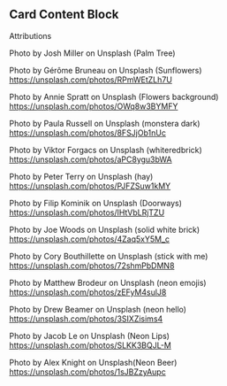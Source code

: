 ## Card Content Block







Attributions 

Photo by Josh Miller on Unsplash (Palm Tree)

Photo by Gérôme Bruneau on Unsplash (Sunflowers)
https://unsplash.com/photos/RPmWEtZLh7U

Photo by Annie Spratt on Unsplash (Flowers background)
https://unsplash.com/photos/OWq8w3BYMFY

Photo by Paula Russell on Unsplash (monstera dark)
https://unsplash.com/photos/8FSJjOb1nUc

Photo by Viktor Forgacs on Unsplash (whiteredbrick)
https://unsplash.com/photos/aPC8ygu3bWA

Photo by Peter Terry on Unsplash (hay)
https://unsplash.com/photos/PJFZSuw1kMY

Photo by Filip Kominik on Unsplash (Doorways)
https://unsplash.com/photos/IHtVbLRjTZU


Photo by Joe Woods on Unsplash (solid white brick)
https://unsplash.com/photos/4Zaq5xY5M_c

Photo by Cory Bouthillette on Unsplash (stick with me)
https://unsplash.com/photos/72shmPbDMN8

Photo by Matthew Brodeur on Unsplash (neon emojis)
https://unsplash.com/photos/zEFyM4sulJ8


Photo by Drew Beamer on Unsplash (neon hello)
https://unsplash.com/photos/3SIXZisims4

Photo by Jacob Le on Unsplash (Neon Lips)
https://unsplash.com/photos/SLKK3BQJL-M

Photo by Alex Knight on Unsplash(Neon Beer)
https://unsplash.com/photos/1sJBZzyAupc



